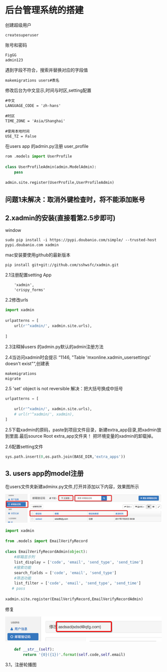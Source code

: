 # 后台管理系统的搭建

创建超级用户

```
createsuperuser
```

账号和密码

```
FigGG
admin123
```

遇到字段不符合，搜索并替换对应的字段值

```
makemigrations users#表名
```

修改后台为中文显示,时间与时区,setting配置

```
#中文
LANGUAGE_CODE = 'zh-hans'

#时区
TIME_ZONE = 'Asia/Shanghai'

#使用本地时间
USE_TZ = False
```

在users app 的admin.py注册 user\_profile

```py
rom .models import UserProfile

class UserProfileAdmin(admin.ModelAdmin):
    pass

admin.site.register(UserProfile,UserProfileAdmin)
```

## 问题1未解决：取消外键检查时，将不能添加账号

## 2.xadmin的安装\(直接看第2.5步即可\)

window

```
sudo pip install -i https://pypi.doubanio.com/simple/ --trusted-host pypi.doubanio.com xadmin
```

mac安装要使用github的最新版本

```
pip install git+git://github.com/sshwsfc/xadmin.git
```

2.1注册配置setting App

```
    'xadmin',
    'crispy_forms'
```

2.2修改urls

```py
import xadmin

urlpatterns = [
    url(r'^xadmin/', xadmin.site.urls),

]
```

2.3注释掉users 的admin.py默认的admin注册方法

2.4当访问xadmin时会提示 “1146, "Table 'mxonline.xadmin\_usersettings' doesn't exist"“,创建表

```
makemigrations
migrate
```

2.5  'set' object is not reversible 解决：把大括号换成中括号

```py
urlpatterns = [

    url(r'^xadmin/', xadmin.site.urls),
    # url(r'^xadmin/', xadmin),
]
```

2.5下载xadmin的原码，paste到项目文件目录，新建extra\_app目录,把xadmin放到里面.最后source Root extra\_app文件夹！ 把环境变量的xadmin的卸载掉。

2.6配置setting文件

```py
sys.path.insert(0,os.path.join(BASE_DIR,'extra_apps'))
```

## 3. users app的model注册

在users文件夹新建adminx.py文件,打开并添加以下内容，效果图所示

![](/assets/Snip20170722_4.png)

```py
import xadmin

from .models import EmailVerifyRecord

class EmailVerifyRecordAdmin(object):
    #邮箱显示列
    list_display = ['code', 'email', 'send_type', 'send_time']
    #搜索功能
    search_fields = ['code', 'email', 'send_type']
    #筛选功能
    list_filter = ['code', 'email', 'send_type', 'send_time']
   # pass

xadmin.site.register(EmailVerifyRecord,EmailVerifyRecordAdmin)
```

修复

![](/assets/Snip20170722_2.png)

```py
    def __str__(self):
        return '{0}({1})'.format(self.code,self.email)
```

3.1，注册轮播图

